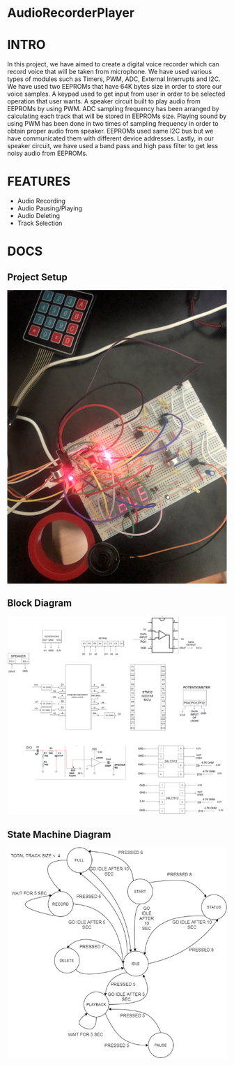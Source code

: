 # AudioRecorderPlayer

# INTRO
In this project, we have aimed to create a digital voice recorder which can record voice that will be taken from microphone.
We have used various types of modules such as Timers, PWM, ADC, External Interrupts and I2C.
We have used two EEPROMs that have 64K bytes size in order to store our voice samples.
A keypad used to get input from user in order to be selected operation that user wants.
A speaker circuit built to play audio from EEPROMs by using PWM.
ADC sampling frequency has been arranged by calculating each track that will be stored in EEPROMs size.
Playing sound by using PWM has been done in two times of sampling frequency in order to obtain proper audio from speaker.
EEPROMs used same I2C bus but we have communicated them with different device addresses.
Lastly, in our speaker circuit, we have used a band pass and high pass filter to get less noisy audio from EEPROMs.

# FEATURES
- Audio Recording
- Audio Pausing/Playing
- Audio Deleting
- Track Selection
 
# DOCS

## Project Setup
![project setup](https://github.com/aykutshahin/AudioRecorderPlayer/blob/main/docs/project_setup.jpg)

## Block Diagram
![block diagram](https://github.com/aykutshahin/AudioRecorderPlayer/blob/main/docs/block_diagram.jpg)

## State Machine Diagram
![state machine](https://github.com/aykutshahin/AudioRecorderPlayer/blob/main/docs/state_machine_diagram.jpg)